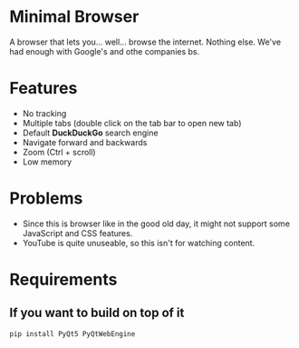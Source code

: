 # Minimal Browser
A browser that lets you... well... browse the internet. Nothing else. We've had enough with Google's and othe companies bs.

# Features
- No tracking
- Multiple tabs (double click on the tab bar to open new tab)
- Default **DuckDuckGo** search engine
- Navigate forward and backwards
- Zoom (Ctrl + scroll)
- Low memory

 # Problems
 - Since this is browser like in the good old day, it might not support some JavaScript and CSS features.
 - YouTube is quite unuseable, so this isn't for watching content.

# Requirements
## If you want to build on top of it
```py
pip install PyQt5 PyQtWebEngine
```
